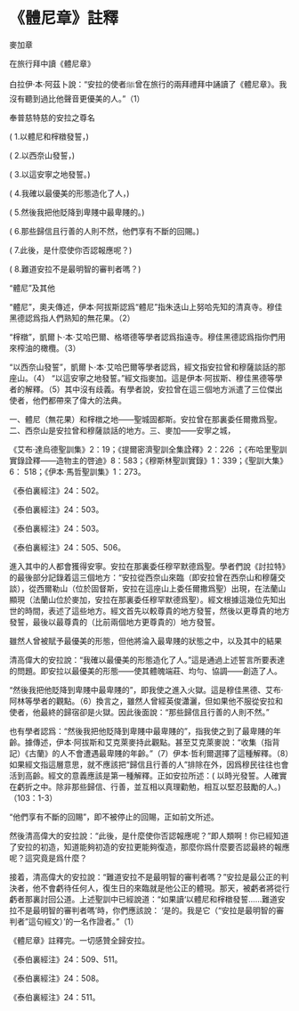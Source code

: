 # 《體尼章》註釋

麥加章

在旅行拜中讀《體尼章》

白拉伊·本·阿茲卜說：“安拉的使者ﷺ曾在旅行的兩拜禮拜中誦讀了《體尼章》。我沒有聽到過比他聲音更優美的人。”（1）

奉普慈特慈的安拉之尊名

( 1.以體尼和榟橔發誓，) 

( 2.以西奈山發誓，)

( 3.以這安寧之地發誓。)

( 4.我確以最優美的形態造化了人，)

( 5.然後我把他貶降到卑賤中最卑賤的。)

( 6.那些歸信且行善的人則不然，他們享有不斷的回賜。)

( 7.此後，是什麼使你否認報應呢？) 

( 8.難道安拉不是最明智的審判者嗎？)

“體尼”及其他

“體尼”，奧夫傳述，伊本·阿拔斯認爲“體尼”指朱迭山上努哈先知的清真寺。穆佳黑德認爲指人們熟知的無花果。（2）

“榟橔”，凱爾卜·本·艾哈巴爾、格塔德等學者認爲指遠寺。穆佳黑德認爲指你們用來榨油的橄欖。（3）

“以西奈山發誓”，凱爾卜·本·艾哈巴爾等學者認爲，經文指安拉曾和穆薩談話的那座山。（4） “以這安寧之地發誓。”經文指麥加。這是伊本·阿拔斯、穆佳黑德等學者的解釋。（5）其中沒有歧義。有學者說，安拉曾在這三個地方派遣了三位傑出使者，他們都帶來了偉大的法典。

一、體尼（無花果）和榟橔之地——聖城固都斯。安拉曾在那裏委任爾撒爲聖。二、西奈山是安拉曾和穆薩談話的地方。三、麥加——安寧之城，

《艾布·達烏德聖訓集》2：19；《提爾密濟聖訓全集詮釋》2：226 ；《布哈里聖訓實錄詮釋——造物主的啓迪》8：583；《穆斯林聖訓實錄》1：339；《聖訓大集》6： 518；《伊本·馬哲聖訓集》1：273。

《泰伯裏經注》24：502。

《泰伯裏經注》24：503。

《泰伯裏經注》24：503。

《泰伯裏經注》24：505、506。

進入其中的人都會獲得安寧。安拉在那裏委任穆罕默德爲聖。學者們說《討拉特》的最後部分記錄着這三個地方：“安拉從西奈山來臨（即安拉曾在西奈山和穆薩交談），從西爾勒山（位於固督斯，安拉在這座山上委任爾撒爲聖）出現，在法蘭山顯現（法蘭山位於麥加，安拉在那裏委任穆罕默德爲聖）。經文根據這幾位先知出世的時間，表述了這些地方。經文首先以較尊貴的地方發誓，然後以更尊貴的地方發誓，最後以最尊貴的（比前兩個地方更尊貴的）地方發誓。

雖然人曾被賦予最優美的形態，但他將淪入最卑賤的狀態之中，以及其中的結果

清高偉大的安拉說：“我確以最優美的形態造化了人。”這是通過上述誓言所要表達的問題。即安拉以最優美的形態——使其體魄端莊、均勻、協調——創造了人。

“然後我把他貶降到卑賤中最卑賤的”，即我使之進入火獄。這是穆佳黑德、艾布·阿林等學者的觀點。（6）換言之，雖然人曾經英俊瀟灑，但如果他不服從安拉和使者，他最終的歸宿卻是火獄。因此後面說：“那些歸信且行善的人則不然。”

也有學者認爲：“然後我把他貶降到卑賤中最卑賤的”，指我使之到了最卑賤的年齡。據傳述，伊本·阿拔斯和艾克萊麥持此觀點。甚至艾克萊麥說：“收集（指背記）《古蘭》的人不會遭遇最卑賤的年齡。”（7）伊本·哲利爾選擇了這種解釋。（8）如果經文指這層意思，就不應該把“歸信且行善的人”排除在外，因爲穆民往往也會活到高齡。經文的意義應該是第一種解釋。正如安拉所述：( 以時光發誓。人確實在虧折之中。除非那些歸信、行善，並互相以真理勸勉，相互以堅忍鼓勵的人。)（103：1-3）

“他們享有不斷的回賜”，即不被停止的回賜，正如前文所述。

然後清高偉大的安拉說：“此後，是什麼使你否認報應呢？”即人類啊！你已經知道了安拉的初造，知道能夠初造的安拉更能夠復造，那麼你爲什麼要否認最終的報應呢？這究竟是爲什麼？

接着，清高偉大的安拉說：“難道安拉不是最明智的審判者嗎？”安拉是最公正的判決者，他不會虧待任何人，復生日的來臨就是他公正的體現。那天，被虧者將從行虧者那裏討回公道。上述聖訓中已經說道：“如果讀‘以體尼和榟橔發誓……難道安拉不是最明智的審判者嗎’時，你們應該說： ‘是的。我是它（“安拉是最明智的審判者”這句經文）’的一名作證者。”（1）

《體尼章》註釋完。一切感贊全歸安拉。

《泰伯裏經注》24：509、511。

《泰伯裏經注》24：508。

《泰伯裏經注》24：511。

